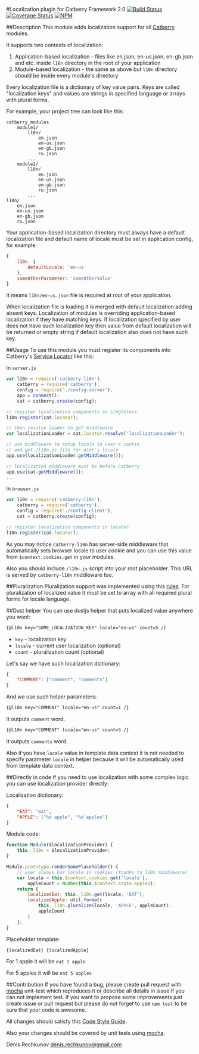 #Localization plugin for Catberry Framework 2.0 [![Build Status](https://travis-ci.org/catberry/catberry-l10n.png?branch=master)](https://travis-ci.org/catberry/catberry-l10n) [![Coverage Status](https://coveralls.io/repos/catberry/catberry-l10n/badge.png)](https://coveralls.io/r/catberry/catberry-l10n)
[![NPM](https://nodei.co/npm/catberry-l10n.png)](https://nodei.co/npm/catberry-l10n/)

##Description
This module adds localization support for all [Catberry](https://github.com/catberry/catberry) modules.

It supports two contexts of localization:
 1. Application-based localization - files like en.json, en-us.json, 
 en-gb.json and etc. inside `l10n` directory in the root of your application
 2. Module-based localization - the same as above but `l10n` directory should 
 be inside every module's directory

Every localization file is a dictionary of key value pairs. 
Keys are called "localization keys" and values are strings in specified 
language or arrays with plural forms.

For example, your project tree can look like this:

```
catberry_modules
	module1/
		l10n/
			en.json
			en-us.json
			en-gb.json
			ru.json
		...
	module2/
		l10n/
			en.json
			en-us.json
			en-gb.json
			ru.json
		...
l10n/
	en.json
	en-us.json
	en-gb.json
	ru.json
```

Your application-based localization directory must always have a default 
localization file and default name of locale must be set in application config, 
for example:

```javascript
{
	l10n: {
		defaultLocale: 'en-us'
	},
	someOtherParameter: 'someOtherValue'
}
```
It means `l10n/en-us.json` file is required at root of your application.

When localization file is loading it is merged with default localization adding 
absent keys. Localization of modules is overriding application-based 
localization if they have matching keys. If localization specified by user 
does not have such localization key then value from default localization will 
be returned or empty string if default localization also does not have such key.

##Usage
To use this module you must register its components into Catberry's 
[Service Locator](https://github.com/catberry/catberry-locator) like this:

In `server.js`

```javascript
var l10n = require('catberry-l10n'),
	catberry = require('catberry'),
	config = require('./config-server'),
	app = connect();
	cat = catberry.create(config);

// register localization components as singletons
l10n.register(cat.locator);

// then resolve loader to get middleware
var localizationLoader = cat.locator.resolve('localizationLoader');

// use middleware to setup locale in user's cookie
// and get /l10n.js file for user's locale
app.use(localizationLoader.getMiddleware());

// localization middleware must be before Catberry
app.use(cat.getMiddleware());
...
```

In `browser.js`

```javascript
var l10n = require('catberry-l10n'),
	catberry = require('catberry'),
	config = require('./config-client'),
	cat = catberry.create(config);

// register localization components in locator
l10n.register(cat.locator);

```

As you may notice `catberry-l10n` has server-side middleware that automatically sets
browser locale to user cookie and you can use this value from `$context.cookies.get` in
your modules.

Also you should include `/l10n.js` script into your root placeholder. This URL is
served by `catberry-l10n` middleware too.

##Pluralization
Pluralization support was implemented using this [rules](https://github.com/translate/l10n-guide/blob/master/docs/l10n/pluralforms.rst).
For pluralization of localized value it must be set to array with all required 
plural forms for locale language.

##Dust helper
You can use dustjs helper that puts localized value anywhere you want:

```html
{@l10n key="SOME_LOCALIZATION_KEY" locale="en-us" count=5 /}
```

* `key` - localization key
* `locale` - current user localization (optional)
* `count` - pluralization count (optional)

Let's say we have such localization dictionary:

```json
{
	"COMMENT": ["comment", "comments"]
}
```

And we use such helper parameters:

```html
{@l10n key="COMMENT" locale="en-us" count=1 /}
```
It outputs `comment` word.

```html
{@l10n key="COMMENT" locale="en-us" count=5 /}
```
It outputs `comments` word.

Also if you have `locale` value in template data context it is not needed to 
specify parameter `locale` in helper because it will be automatically used from
template data context.

##Directly in code
If you need to use localization with some complex logic you can use
localization provider directly:

Localization dictionary:

```json
{
	"EAT": "eat",
	"APPLE": ["%d apple", "%d apples"]
}
```

Module code:

```javascript
function Module($localizationProvider) {
	this._l10n = $localizationProvider;
}

Module.prototype.renderSomePlaceholder() {
	// user always has locale in cookies (thanks to l10n middleware)
	var locale = this.$context.cookies.get('locale'),
		appleCount = Number(this.$context.state.apples);
	return {
		localizedEat: this._l10n.get(locale, 'EAT'),
		localizedApple: util.format(
			this._l10n.pluralize(locale, 'APPLE', appleCount),
			appleCount
		)
	};
}
```

Placeholder template:

```html
{localizedEat} {localizedApple}
```

For 1 apple it will be `eat 1 apple`

For 5 apples it will be `eat 5 apples`

##Contribution
If you have found a bug, please create pull request with [mocha](https://www.npmjs.org/package/mocha) 
unit-test which reproduces it or describe all details in issue if you can not 
implement test. If you want to propose some improvements just create issue or 
pull request but please do not forget to use `npm test` to be sure that your 
code is awesome.

All changes should satisfy this [Code Style Guide](https://github.com/catberry/catberry/blob/master/docs/code-style-guide.md).

Also your changes should be covered by unit tests using [mocha](https://www.npmjs.org/package/mocha).

Denis Rechkunov <denis.rechkunov@gmail.com>